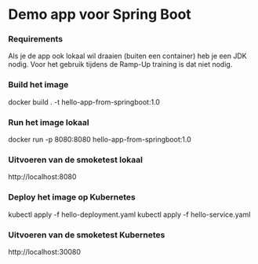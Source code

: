 # Demo app voor Spring Boot

### Requirements
Als je de app ook lokaal wil draaien (buiten een container) heb je een JDK nodig. Voor het gebruik tijdens de Ramp-Up training is dat niet nodig. 

### Build het image
docker build . -t hello-app-from-springboot:1.0

### Run het image lokaal
docker run -p 8080:8080 hello-app-from-springboot:1.0

### Uitvoeren van de smoketest lokaal
http://localhost:8080

### Deploy het image op Kubernetes
kubectl apply -f hello-deployment.yaml
kubectl apply -f hello-service.yaml

### Uitvoeren van de smoketest Kubernetes
http://localhost:30080